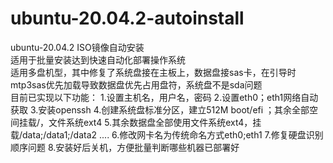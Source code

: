 # ubuntu-20.04.2-autoinstall
ubuntu-20.04.2 ISO镜像自动安装  
适用于批量安装达到快速自动化部署操作系统  
适用多盘机型，其中修复了系统盘接在主板上，数据盘接sas卡，在引导时mtp3sas优先加载导致数据盘优先占用盘符，系统盘不是sda问题  
目前已实现以下功能：
1.设置主机名，用户名，密码
2.设置eth0；eth1网络自动获取
3.安装openssh
4.创建系统盘标准分区，建立512M boot/efi ；其余全部空间挂载/，文件系统ext4
5.其余数据盘全部使用文件系统ext4，挂载/data;/data1;/data2 ....
6.修改网卡名为传统命名方式eth0;eth1
7.修复硬盘识别顺序问题
8.安装好后关机，方便批量判断哪些机器已部署好
